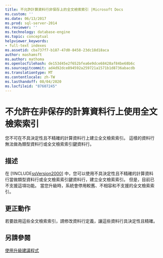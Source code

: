 ```yaml
---
title: 不允許計算資料行非保存上的全文檢索索引 |Microsoft Docs
ms.custom: ''
ms.date: 06/13/2017
ms.prod: sql-server-2014
ms.reviewer: ''
ms.technology: database-engine
ms.topic: conceptual
helpviewer_keywords:
- full-text indexes
ms.assetid: cba737f7-b187-47d0-8458-23dc18d18aca
author: mashamsft
ms.author: mathoma
ms.openlocfilehash: de153d45e2f652bfea6e9dce68428af84be68b6c
ms.sourcegitcommit: ad4d92dce894592a259721a1571b1d8736abacdb
ms.translationtype: MT
ms.contentlocale: zh-TW
ms.lasthandoff: 08/04/2020
ms.locfileid: "87607245"
---
```

# <a name="full-text-indexes-on-nonpersisted-computed-columns-are-not-allowed"></a>不允許在非保存的計算資料行上使用全文檢索索引
  您不可在不具決定性且不精確的計算資料行上建立全文檢索索引。 這樣的資料行無法做為類型資料行或全文檢索索引鍵資料行。  
  
## <a name="description"></a>描述  
 在 [!INCLUDE[ssVersion2000](../../includes/ssversion2000-md.md)] 中，您可以使用不具決定性且不精確的計算資料行當做類型資料行或全文檢索索引鍵資料行，建立全文檢索索引。 但是，目前已不支援這項功能。 當您升級時，系統會停用較舊、不相容和不支援的全文檢索索引。  
  
## <a name="corrective-action"></a>更正動作  
 若要啟用這些全文檢索索引，請修改資料行定義，讓這些資料行具決定性且精確。  
  
## <a name="see-also"></a>另請參閱  
 [使用升級建議程式](../../../2014/sql-server/install/working-with-upgrade-advisor.md)  
  
  
